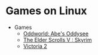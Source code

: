 # Games on Linux

+ Games
  - [Oddworld: Abe's Oddysee](/games/Oddworld_Abe_s_oddysee.md)
  - [The Elder Scrolls V : Skyrim](/games/tes5skyrim/skyrim.md)
  - [Victoria 2](/games/victoria2/victoria2.md)